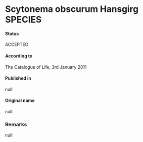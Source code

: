 # Scytonema obscurum Hansgirg SPECIES

#### Status
ACCEPTED

#### According to
The Catalogue of Life, 3rd January 2011

#### Published in
null

#### Original name
null

### Remarks
null